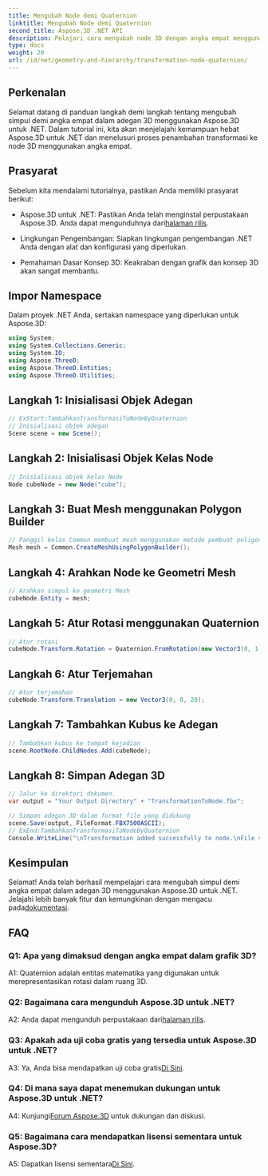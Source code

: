 ```yaml
---
title: Mengubah Node demi Quaternion
linktitle: Mengubah Node demi Quaternion
second_title: Aspose.3D .NET API
description: Pelajari cara mengubah node 3D dengan angka empat menggunakan Aspose.3D untuk .NET. Panduan langkah demi langkah untuk pemula.
type: docs
weight: 20
url: /id/net/geometry-and-hierarchy/transformation-node-quaternion/
---
```

## Perkenalan

Selamat datang di panduan langkah demi langkah tentang mengubah simpul demi angka empat dalam adegan 3D menggunakan Aspose.3D untuk .NET. Dalam tutorial ini, kita akan menjelajahi kemampuan hebat Aspose.3D untuk .NET dan menelusuri proses penambahan transformasi ke node 3D menggunakan angka empat.

## Prasyarat

Sebelum kita mendalami tutorialnya, pastikan Anda memiliki prasyarat berikut:

-  Aspose.3D untuk .NET: Pastikan Anda telah menginstal perpustakaan Aspose.3D. Anda dapat mengunduhnya dari[halaman rilis](https://releases.aspose.com/3d/net/).

- Lingkungan Pengembangan: Siapkan lingkungan pengembangan .NET Anda dengan alat dan konfigurasi yang diperlukan.

- Pemahaman Dasar Konsep 3D: Keakraban dengan grafik dan konsep 3D akan sangat membantu.

## Impor Namespace

Dalam proyek .NET Anda, sertakan namespace yang diperlukan untuk Aspose.3D:

```csharp
using System;
using System.Collections.Generic;
using System.IO;
using Aspose.ThreeD;
using Aspose.ThreeD.Entities;
using Aspose.ThreeD.Utilities;
```

## Langkah 1: Inisialisasi Objek Adegan

```csharp
// ExStart:TambahkanTransformasiToNodeByQuaternion
// Inisialisasi objek adegan
Scene scene = new Scene();
```

## Langkah 2: Inisialisasi Objek Kelas Node

```csharp
// Inisialisasi objek kelas Node
Node cubeNode = new Node("cube");
```

## Langkah 3: Buat Mesh menggunakan Polygon Builder

```csharp
// Panggil kelas Common membuat mesh menggunakan metode pembuat poligon untuk menyetel instance mesh
Mesh mesh = Common.CreateMeshUsingPolygonBuilder();
```

## Langkah 4: Arahkan Node ke Geometri Mesh

```csharp
// Arahkan simpul ke geometri Mesh
cubeNode.Entity = mesh;
```

## Langkah 5: Atur Rotasi menggunakan Quaternion

```csharp
// Atur rotasi
cubeNode.Transform.Rotation = Quaternion.FromRotation(new Vector3(0, 1, 0), new Vector3(0.3, 0.5, 0.1));            
```

## Langkah 6: Atur Terjemahan

```csharp
// Atur terjemahan
cubeNode.Transform.Translation = new Vector3(0, 0, 20);            
```

## Langkah 7: Tambahkan Kubus ke Adegan

```csharp
// Tambahkan kubus ke tempat kejadian
scene.RootNode.ChildNodes.Add(cubeNode);
```

## Langkah 8: Simpan Adegan 3D

```csharp
// Jalur ke direktori dokumen.
var output = "Your Output Directory" + "TransformationToNode.fbx";

// Simpan adegan 3D dalam format file yang didukung
scene.Save(output, FileFormat.FBX7500ASCII);
// ExEnd:TambahkanTransformasiToNodeByQuaternion
Console.WriteLine("\nTransformation added successfully to node.\nFile saved at " + output);
```

## Kesimpulan

 Selamat! Anda telah berhasil mempelajari cara mengubah simpul demi angka empat dalam adegan 3D menggunakan Aspose.3D untuk .NET. Jelajahi lebih banyak fitur dan kemungkinan dengan mengacu pada[dokumentasi](https://reference.aspose.com/3d/net/).

## FAQ

### Q1: Apa yang dimaksud dengan angka empat dalam grafik 3D?

A1: Quaternion adalah entitas matematika yang digunakan untuk merepresentasikan rotasi dalam ruang 3D.

### Q2: Bagaimana cara mengunduh Aspose.3D untuk .NET?

 A2: Anda dapat mengunduh perpustakaan dari[halaman rilis](https://releases.aspose.com/3d/net/).

### Q3: Apakah ada uji coba gratis yang tersedia untuk Aspose.3D untuk .NET?

 A3: Ya, Anda bisa mendapatkan uji coba gratis[Di Sini](https://releases.aspose.com/).

### Q4: Di mana saya dapat menemukan dukungan untuk Aspose.3D untuk .NET?

 A4: Kunjungi[Forum Aspose.3D](https://forum.aspose.com/c/3d/18) untuk dukungan dan diskusi.

### Q5: Bagaimana cara mendapatkan lisensi sementara untuk Aspose.3D?

 A5: Dapatkan lisensi sementara[Di Sini](https://purchase.aspose.com/temporary-license/).
